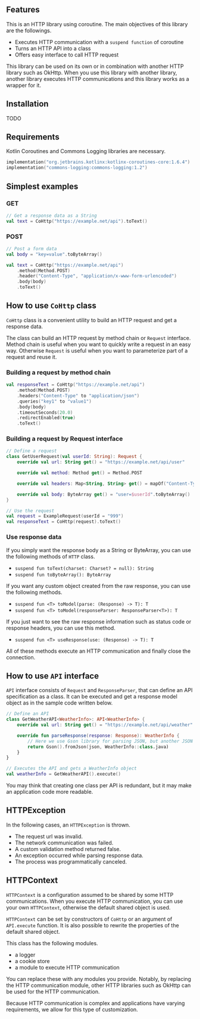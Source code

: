 
## Features

This is an HTTP library using coroutine. The main objectives of this library are the followings.

- Executes HTTP communication with a `suspend function` of coroutine
- Turns an HTTP API into a class
- Offers easy interface to call HTTP request

This library can be used on its own or in combination with another HTTP library such as OkHttp.
When you use this library with another library, another library executes HTTP communications and this library works as a wrapper for it.

## Installation

TODO

## Requirements
Kotlin Coroutines and Commons Logging libraries are necessary.

```kotlin
implementation("org.jetbrains.kotlinx:kotlinx-coroutines-core:1.6.4")
implementation("commons-logging:commons-logging:1.2")
```

## Simplest examples

### GET
```kotlin
// Get a response data as a String
val text = CoHttp("https://example.net/api").toText()
```

### POST
```kotlin
// Post a form data
val body = "key=value".toByteArray()

val text = CoHttp("https://example.net/api")
    .method(Method.POST)
    .header("Content-Type", "application/x-www-form-urlencoded")
    .body(body)
    .toText()
```

## How to use `CoHttp` class

`CoHttp` class is a convenient utility to build an HTTP request and get a response data.

The class can build an HTTP request by method chain or `Request` interface.
Method chain is useful when you want to quickly write a request in an easy way.
Otherwise `Request` is useful when you want to parameterize part of a request and reuse it.

### Building a request by method chain
```kotlin
val responseText = CoHttp("https://example.net/api")
    .method(Method.POST)
    .headers("Content-Type" to "application/json")
    .queries("key1" to "value1")
    .body(body)
    .timeoutSeconds(20.0)
    .redirectEnabled(true)
    .toText()
```

### Building a request by Request interface
```kotlin
// Define a request
class GetUserRequest(val userId: String): Request {
    override val url: String get() = "https://example.net/api/user"

    override val method: Method get() = Method.POST

    override val headers: Map<String, String> get() = mapOf("Content-Type" to "application/json")

    override val body: ByteArray get() = "user=$userId".toByteArray()
}
```

```kotlin
// Use the request
val request = ExampleRequest(userId = "999")
val responseText = CoHttp(request).toText()
```

### Use response data

If you simply want the response body as a String or ByteArray, you can use the following methods of `HTTP` class.
- `suspend fun toText(charset: Charset? = null): String`
- `suspend fun toByteArray(): ByteArray`

If you want any custom object created from the raw response, you can use the following methods.

- `suspend fun <T> toModel(parse: (Response) -> T): T`
- `suspend fun <T> toModel(responseParser: ResponseParser<T>): T`

If you just want to see the raw response information such as status code or response headers, you can use this method.
- `suspend fun <T> useResponse(use: (Response) -> T): T`

All of these methods execute an HTTP communication and finally close the connection.

## How to use `API` interface

`API` interface consists of `Request` and `ResponseParser`, that can define an API specification as a class.
It can be executed and get a response model object as in the sample code written below.

```kotlin
// Define an API
class GetWeatherAPI<WeatherInfo>: API<WeatherInfo> {
    override val url: String get() = "https://example.net/api/weather"

    override fun parseResponse(response: Response): WeatherInfo {
        // Here we use Gson library for parsing JSON, but another JSON library can work.
        return Gson().fromJson(json, WeatherInfo::class.java)
    }
}
```

```kotlin
// Executes the API and gets a WeatherInfo object
val weatherInfo = GetWeatherAPI().execute()
```

You may think that creating one class per API is redundant, but it may make an application code more readable.

## HTTPException

In the following cases, an `HTTPException` is thrown.

- The request url was invalid.
- The network communication was failed.
- A custom validation method returned false.
- An exception occurred while parsing response data.
- The process was programmatically canceled.

## HTTPContext

`HTTPContext` is a configuration assumed to be shared by some HTTP communications.
When you execute HTTP communication, you can use your own `HTTPContext`, otherwise the default shared object is used.

`HTTPContext` can be set by constructors of `CoHttp` or an argument of `API.execute` function.
It is also possible to rewrite the properties of the default shared object.

This class has the following modules.
- a logger
- a cookie store
- a module to execute HTTP communication

You can replace these with any modules you provide.
Notably, by replacing the HTTP communication module, other HTTP libraries such as OkHttp can be used for the HTTP communication.

Because HTTP communication is complex and applications have varying requirements, we allow for this type of customization.